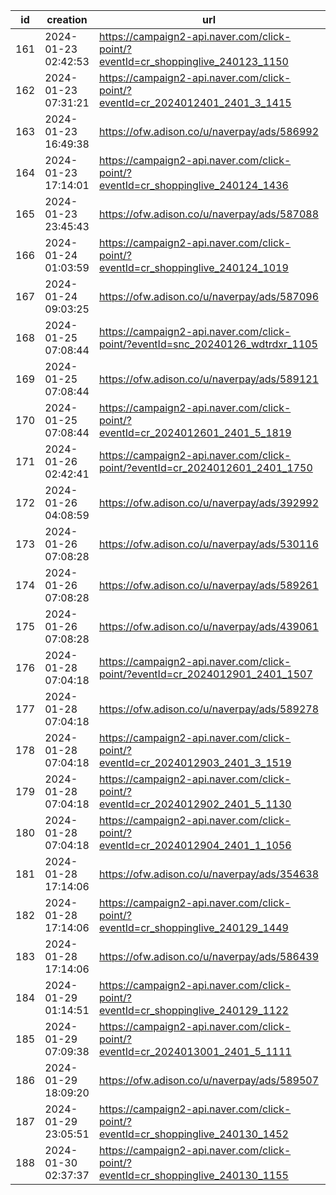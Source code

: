 | id  | creation            | url                                                                              | visit |
| --- | ------------------- | -------------------------------------------------------------------------------- | ----- |
| 161 | 2024-01-23 02:42:53 | https://campaign2-api.naver.com/click-point/?eventId=cr_shoppinglive_240123_1150 |       |
| 162 | 2024-01-23 07:31:21 | https://campaign2-api.naver.com/click-point/?eventId=cr_2024012401_2401_3_1415   |       |
| 163 | 2024-01-23 16:49:38 | https://ofw.adison.co/u/naverpay/ads/586992                                      |       |
| 164 | 2024-01-23 17:14:01 | https://campaign2-api.naver.com/click-point/?eventId=cr_shoppinglive_240124_1436 |       |
| 165 | 2024-01-23 23:45:43 | https://ofw.adison.co/u/naverpay/ads/587088                                      |       |
| 166 | 2024-01-24 01:03:59 | https://campaign2-api.naver.com/click-point/?eventId=cr_shoppinglive_240124_1019 |       |
| 167 | 2024-01-24 09:03:25 | https://ofw.adison.co/u/naverpay/ads/587096                                      |       |
| 168 | 2024-01-25 07:08:44 | https://campaign2-api.naver.com/click-point/?eventId=snc_20240126_wdtrdxr_1105   |       |
| 169 | 2024-01-25 07:08:44 | https://ofw.adison.co/u/naverpay/ads/589121                                      |       |
| 170 | 2024-01-25 07:08:44 | https://campaign2-api.naver.com/click-point/?eventId=cr_2024012601_2401_5_1819   |       |
| 171 | 2024-01-26 02:42:41 | https://campaign2-api.naver.com/click-point/?eventId=cr_2024012601_2401_1750     |       |
| 172 | 2024-01-26 04:08:59 | https://ofw.adison.co/u/naverpay/ads/392992                                      |       |
| 173 | 2024-01-26 07:08:28 | https://ofw.adison.co/u/naverpay/ads/530116                                      |       |
| 174 | 2024-01-26 07:08:28 | https://ofw.adison.co/u/naverpay/ads/589261                                      |       |
| 175 | 2024-01-26 07:08:28 | https://ofw.adison.co/u/naverpay/ads/439061                                      |       |
| 176 | 2024-01-28 07:04:18 | https://campaign2-api.naver.com/click-point/?eventId=cr_2024012901_2401_1507     |       |
| 177 | 2024-01-28 07:04:18 | https://ofw.adison.co/u/naverpay/ads/589278                                      |       |
| 178 | 2024-01-28 07:04:18 | https://campaign2-api.naver.com/click-point/?eventId=cr_2024012903_2401_3_1519   |       |
| 179 | 2024-01-28 07:04:18 | https://campaign2-api.naver.com/click-point/?eventId=cr_2024012902_2401_5_1130   |       |
| 180 | 2024-01-28 07:04:18 | https://campaign2-api.naver.com/click-point/?eventId=cr_2024012904_2401_1_1056   |       |
| 181 | 2024-01-28 17:14:06 | https://ofw.adison.co/u/naverpay/ads/354638                                      |       |
| 182 | 2024-01-28 17:14:06 | https://campaign2-api.naver.com/click-point/?eventId=cr_shoppinglive_240129_1449 |       |
| 183 | 2024-01-28 17:14:06 | https://ofw.adison.co/u/naverpay/ads/586439                                      |       |
| 184 | 2024-01-29 01:14:51 | https://campaign2-api.naver.com/click-point/?eventId=cr_shoppinglive_240129_1122 |       |
| 185 | 2024-01-29 07:09:38 | https://campaign2-api.naver.com/click-point/?eventId=cr_2024013001_2401_5_1111   |       |
| 186 | 2024-01-29 18:09:20 | https://ofw.adison.co/u/naverpay/ads/589507                                      |       |
| 187 | 2024-01-29 23:05:51 | https://campaign2-api.naver.com/click-point/?eventId=cr_shoppinglive_240130_1452 |       |
| 188 | 2024-01-30 02:37:37 | https://campaign2-api.naver.com/click-point/?eventId=cr_shoppinglive_240130_1155 |       |
